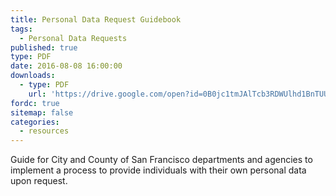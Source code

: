```yaml
---
title: Personal Data Request Guidebook
tags:
  - Personal Data Requests
published: true
type: PDF
date: 2016-08-08 16:00:00
downloads:
  - type: PDF
    url: 'https://drive.google.com/open?id=0B0jc1tmJAlTcb3RDWUlhd1BnTUU'
fordc: true
sitemap: false
categories:
  - resources
---
```



Guide for City and County of San Francisco departments and agencies to implement a process to provide individuals with their own personal data upon request.